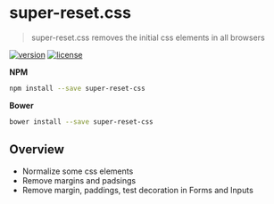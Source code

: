 # super-reset.css
> super-reset.css removes the initial css elements in all browsers

[![version](https://img.shields.io/badge/version-1.0.0-ff69b4.svg)]()
[![license](https://img.shields.io/badge/licence-MIT%20Licence-ff69b4.svg)]()

**NPM**

```sh
npm install --save super-reset-css
```

**Bower**

```sh
bower install --save super-reset-css
```

## Overview
* Normalize some css elements
* Remove margins and padsings
* Remove margin, paddings, test decoration in Forms and Inputs
